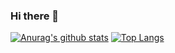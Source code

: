 ### Hi there 👋

<!--
**gkdbssla97/gkdbssla97** is a ✨ _special_ ✨ repository because its `README.md` (this file) appears on your GitHub profile.

Here are some ideas to get you started:

- 🔭 I’m currently working on ...
- 🌱 I’m currently learning ...
- 👯 I’m looking to collaborate on ...
- 🤔 I’m looking for help with ...
- 💬 Ask me about ...
- 📫 How to reach me: ...
- 😄 Pronouns: ...
- ⚡ Fun fact: ...
-->

[![Anurag's github stats](https://github-readme-stats.vercel.app/api?username=gkdbssla97)](https://github.com/anuraghazra/github-readme-stats)
[![Top Langs](https://github-readme-stats.vercel.app/api/top-langs/?username=gkdbssla97&layout=compact)](https://github.com/anuraghazra/github-readme-stats)

